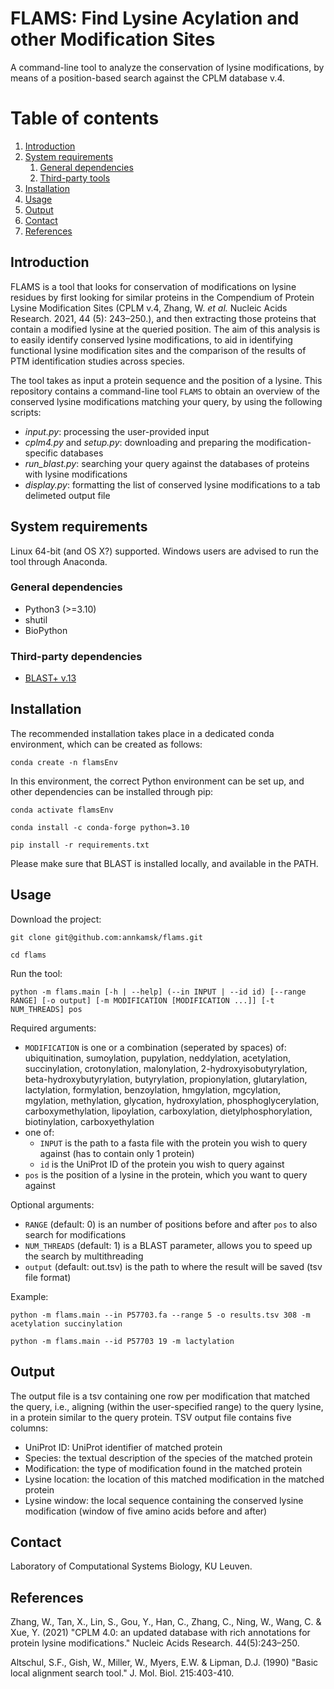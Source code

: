 # FLAMS: Find Lysine Acylation and other Modification Sites

A command-line tool to analyze the conservation of lysine modifications, by means of a position-based search against the CPLM database v.4.

# Table of contents

1.  [Introduction](#introduction)
2.  [System requirements](#system-requirements)
    1.  [General dependencies](#general-dependencies)
    2.  [Third-party tools](#third-party-tools)
3.  [Installation](#installation)
4.  [Usage](#usage)
5.  [Output](#output)
6.  [Contact](#contact)
7.  [References](#references)

## Introduction

FLAMS is a tool that looks for conservation of modifications on lysine residues by first looking for similar proteins in the Compendium of Protein Lysine Modification Sites (CPLM v.4, Zhang, W. *et al.* Nucleic Acids Research. 2021, 44 (5): 243–250.), and then extracting those proteins that contain a modified lysine at the queried position. The aim of this analysis is to easily identify conserved lysine modifications, to aid in identifying functional lysine modification sites and the comparison of the results of PTM identification studies across species.

The tool takes as input a protein sequence and the position of a lysine. This repository contains a command-line tool `FLAMS` to obtain an overview of the conserved lysine modifications matching your query, by using the following scripts:

* *input.py*: processing the user-provided input
* *cplm4.py* and *setup.py*: downloading and preparing the modification-specific databases
* *run_blast.py*: searching your query against the databases of proteins with lysine modifications
* *display.py*: formatting the list of conserved lysine modifications to a tab delimeted output file

## System requirements

Linux 64-bit (and OS X?) supported. Windows users are advised to run the tool through Anaconda.

### General dependencies

* Python3 (>=3.10)
* shutil
* BioPython

### Third-party dependencies

* [BLAST+ v.13](https://ftp.ncbi.nlm.nih.gov/blast/executables/blast+/LATEST/)

## Installation

The recommended installation takes place in a dedicated conda environment,
which can be created as follows:

`conda create -n flamsEnv`

In this environment, the correct Python environment can be set up,
and other dependencies can be installed through pip:

`conda activate flamsEnv`

`conda install -c conda-forge python=3.10`

`pip install -r requirements.txt`

Please make sure that BLAST is installed locally, and available in the PATH.

## Usage

Download the project:

`git clone git@github.com:annkamsk/flams.git`

`cd flams`

Run the tool:

`python -m flams.main [-h | --help] (--in INPUT | --id id) [--range RANGE] [-o output] [-m MODIFICATION [MODIFICATION ...]] [-t NUM_THREADS] pos`

Required arguments:
* `MODIFICATION` is one or a combination (seperated by spaces) of: ubiquitination, sumoylation, pupylation, neddylation, acetylation, succinylation, crotonylation, malonylation, 2-hydroxyisobutyrylation, beta-hydroxybutyrylation, butyrylation, propionylation, glutarylation, lactylation,  formylation, benzoylation, hmgylation, mgcylation, mgylation, methylation, glycation, hydroxylation, phosphoglycerylation, carboxymethylation, lipoylation, carboxylation, dietylphosphorylation, biotinylation, carboxyethylation
* one of:
  * `INPUT` is the path to a fasta file with the protein you wish to query against (has to contain only 1 protein)
  * `id` is the UniProt ID of the protein you wish to query against
* `pos` is the position of a lysine in the protein, which you want to query against

Optional arguments:
* `RANGE` (default: 0) is an number of positions before and after `pos` to also search for modifications
* `NUM_THREADS` (default: 1) is a BLAST parameter, allows you to speed up the search by multithreading
* `output` (default: out.tsv) is the path to where the result will be saved (tsv file format)

Example:

`python -m flams.main --in P57703.fa --range 5 -o results.tsv 308 -m acetylation succinylation`

`python -m flams.main --id P57703 19 -m lactylation`

## Output

The output file is a tsv containing one row per modification that matched the query, i.e., aligning (within the user-specified range) to the query lysine, in a protein similar to the query protein. TSV output file contains five columns:
* UniProt ID: UniProt identifier of matched protein
* Species: the textual description of the species of the matched protein
* Modification: the type of modification found in the matched protein
* Lysine location: the location of this matched modification in the matched protein
* Lysine window: the local sequence containing the conserved lysine modification (window of five amino acids before and after)

## Contact

Laboratory of Computational Systems Biology, KU Leuven.

## References

Zhang, W., Tan, X., Lin, S., Gou, Y., Han, C., Zhang, C., Ning, W., Wang, C. & Xue, Y. (2021) "CPLM 4.0: an updated database with rich annotations for protein lysine modifications." Nucleic Acids Research. 44(5):243–250.

Altschul, S.F., Gish, W., Miller, W., Myers, E.W. & Lipman, D.J. (1990) "Basic local alignment search tool." J. Mol. Biol. 215:403-410.
